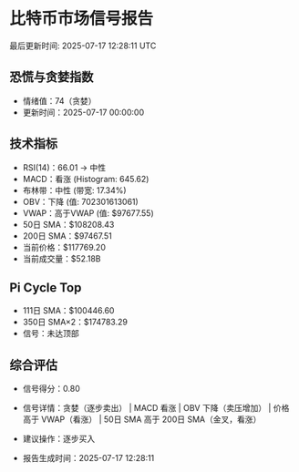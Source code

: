 # 比特币市场信号报告

最后更新时间: 2025-07-17 12:28:11 UTC

## 恐慌与贪婪指数
- 情绪值：74（贪婪）
- 更新时间：2025-07-17 00:00:00

## 技术指标
- RSI(14)：66.01 → 中性
- MACD：看涨 (Histogram: 645.62)
- 布林带：中性 (带宽: 17.34%)
- OBV：下降 (值: 702301613061)
- VWAP：高于VWAP (值: $97677.55)
- 50日 SMA：$108208.43
- 200日 SMA：$97467.51
- 当前价格：$117769.20
- 当前成交量：$52.18B

## Pi Cycle Top
- 111日 SMA：$100446.60
- 350日 SMA×2：$174783.29
- 信号：未达顶部

## 综合评估
- 信号得分：0.80
- 信号详情：贪婪（逐步卖出） | MACD 看涨 | OBV 下降（卖压增加） | 价格高于 VWAP（看涨） | 50日 SMA 高于 200日 SMA（金叉，看涨）
- 建议操作：逐步买入

- 报告生成时间：2025-07-17 12:28:11